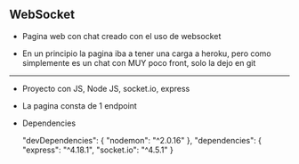 ## WebSocket 

- Pagina web con chat creado con el uso de websocket

- En un principio la pagina iba a tener una carga a heroku, pero como simplemente es un chat con MUY poco front, solo la dejo en git
________________________________________________________________________________________________________________________________________

- Proyecto con JS, Node JS, socket.io, express 

- La pagina consta de 1 endpoint

- Dependencies

  "devDependencies": {
    "nodemon": "^2.0.16"
  },
  "dependencies": {
    "express": "^4.18.1",
    "socket.io": "^4.5.1"
  }

